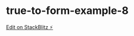 # true-to-form-example-8

[Edit on StackBlitz ⚡️](https://stackblitz.com/edit/ngconf-true-to-form-ab7ada)